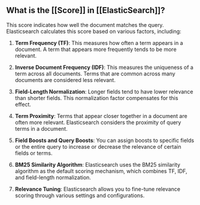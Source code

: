
## What is the [[Score]] in [[ElasticSearch]]?

This score indicates how well the document matches the query. Elasticsearch calculates this score based on various factors, including:

1. **Term Frequency (TF)**: This measures how often a term appears in a document. A term that appears more frequently tends to be more relevant.

2. **Inverse Document Frequency (IDF)**: This measures the uniqueness of a term across all documents. Terms that are common across many documents are considered less relevant.

3. **Field-Length Normalization**: Longer fields tend to have lower relevance than shorter fields. This normalization factor compensates for this effect.

4. **Term Proximity**: Terms that appear closer together in a document are often more relevant. Elasticsearch considers the proximity of query terms in a document.

5. **Field Boosts and Query Boosts**: You can assign boosts to specific fields or the entire query to increase or decrease the relevance of certain fields or terms.

6. **BM25 Similarity Algorithm**: Elasticsearch uses the BM25 similarity algorithm as the default scoring mechanism, which combines TF, IDF, and field-length normalization.

7. **Relevance Tuning**: Elasticsearch allows you to fine-tune relevance scoring through various settings and configurations.
